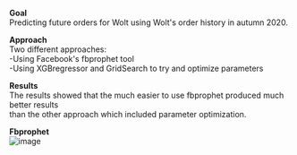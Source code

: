 **Goal**  
Predicting future orders for Wolt using Wolt's order history in autumn 2020.

**Approach**  
Two different approaches:  
  -Using Facebook's fbprophet tool  
  -Using XGBregressor and GridSearch to try and optimize parameters  

**Results**  
The results showed that the much easier to use fbprophet produced much better results  
than the other approach which included parameter optimization.

**Fbprophet**  
![image](https://user-images.githubusercontent.com/67264647/109420405-ee227880-79da-11eb-9c3f-0964ac988906.png)


